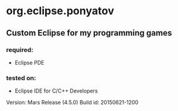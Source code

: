 # org.eclipse.ponyatov
## Custom Eclipse for my programming games

### required:

* Eclipse PDE

### tested on:

* Eclipse IDE for C/C++ Developers

Version: Mars Release (4.5.0)
Build id: 20150621-1200
